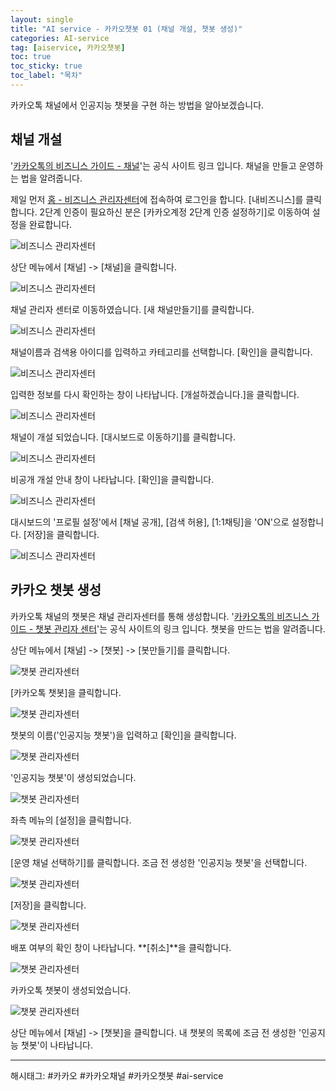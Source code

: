 ```yaml
---
layout: single
title: "AI service - 카카오챗봇 01 (채널 개설, 챗봇 생성)"
categories: AI-service
tag: [aiservice, 카카오챗봇]
toc: true
toc_sticky: true
toc_label: "목차"
---
```

카카오톡 채널에서 인공지능 챗봇을 구현 하는 방법을 알아보겠습니다.

## 채널 개설

'[카카오톡의 비즈니스 가이드 - 채널](https://kakaobusiness.gitbook.io/main/channel/start)'는 공식 사이트 링크 입니다. 채널을 만들고 운영하는 법을 알려줍니다.

제일 먼저 [홈 - 비즈니스 관리자센터](https://business.kakao.com/)에 접속하여 로그인을 합니다. [내비즈니스]를 클릭합니다. 2단계 인증이 필요하신 분은 [카카오계정 2단계 인증 설정하기]로 이동하여 설정을 완료합니다.

![비즈니스 관리자센터]({{site.url}}/images/kakao-chatbot/kakao-chatbot-01_01.png)

상단 메뉴에서 [채널] -> [채널]을 클릭합니다.

![비즈니스 관리자센터]({{site.url}}/images/kakao-chatbot/kakao-chatbot-01_02.png)

채널 관리자 센터로 이동하였습니다. [새 채널만들기]를 클릭합니다.

![비즈니스 관리자센터]({{site.url}}/images/kakao-chatbot/kakao-chatbot-01_03.png)

채널이름과 검색용 아이디를 입력하고 카테고리를 선택합니다. [확인]을 클릭합니다.

![비즈니스 관리자센터]({{site.url}}/images/kakao-chatbot/kakao-chatbot-01_04.png)

입력한 정보를 다시 확인하는 창이 나타납니다. [개설하겠습니다.]을 클릭합니다.

![비즈니스 관리자센터]({{site.url}}/images/kakao-chatbot/kakao-chatbot-01_05.png)

채널이 개설 되었습니다. [대시보드로 이동하기]를 클릭합니다.

![비즈니스 관리자센터]({{site.url}}/images/kakao-chatbot/kakao-chatbot-01_06.png)

비공개 개설 안내 창이 나타납니다. [확인]을 클릭합니다.

![비즈니스 관리자센터]({{site.url}}/images/kakao-chatbot/kakao-chatbot-01_07.png)

대시보드의 '프로필 설정'에서 [채널 공개], [검색 허용], [1:1채팅]을 'ON'으로 설정합니다. [저장]을 클릭합니다.

![비즈니스 관리자센터]({{site.url}}/images/kakao-chatbot/kakao-chatbot-01_08.png)

## 카카오 챗봇 생성

카카오톡 채널의 챗봇은 채널 관리자센터를 통해 생성합니다. '[카카오톡의 비즈니스 가이드 - 챗봇 관리자 센터](https://kakaobusiness.gitbook.io/main/tool/chatbot/tutorial/make_chatbot)'는 공식 사이트의 링크 입니다. 챗봇을 만드는 법을 알려줍니다.

상단 메뉴에서 [채널] -> [챗봇] -> [봇만들기]를 클릭합니다.

![챗봇 관리자센터]({{site.url}}/images/kakao-chatbot/kakao-chatbot-01_09.png)

[카카오톡 챗봇]을 클릭합니다.

![챗봇 관리자센터]({{site.url}}/images/kakao-chatbot/kakao-chatbot-01_10.png)

챗봇의 이름('인공지능 챗봇')을 입력하고 [확인]을 클릭합니다.

![챗봇 관리자센터]({{site.url}}/images/kakao-chatbot/kakao-chatbot-01_11.png)

'인공지능 챗봇'이 생성되었습니다.

![챗봇 관리자센터]({{site.url}}/images/kakao-chatbot/kakao-chatbot-01_12.png)

좌측 메뉴의 [설정]을 클릭합니다.

![챗봇 관리자센터]({{site.url}}/images/kakao-chatbot/kakao-chatbot-01_13.png)

[운영 채널 선택하기]를 클릭합니다. 조금 전 생성한 '인공지능 챗봇'을 선택합니다.

![챗봇 관리자센터]({{site.url}}/images/kakao-chatbot/kakao-chatbot-01_14.png)

[저장]을 클릭합니다.

![챗봇 관리자센터]({{site.url}}/images/kakao-chatbot/kakao-chatbot-01_15.png)

배포 여부의 확인 창이 나타납니다. **[취소]**을 클릭합니다.

![챗봇 관리자센터]({{site.url}}/images/kakao-chatbot/kakao-chatbot-01_16.png)

카카오톡 챗봇이 생성되었습니다.

![챗봇 관리자센터]({{site.url}}/images/kakao-chatbot/kakao-chatbot-01_17.png)

상단 메뉴에서 [채널] -> [챗봇]을 클릭합니다. 내 챗봇의 목록에 조금 전 생성한 '인공지능 챗봇'이 나타납니다.

---

해시태그: #카카오 #카카오채널 #카카오챗봇 #ai-service
